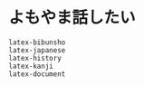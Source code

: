 # よもやま話したい

```{toctree}
latex-bibunsho
latex-japanese
latex-history
latex-kanji
latex-document
```
